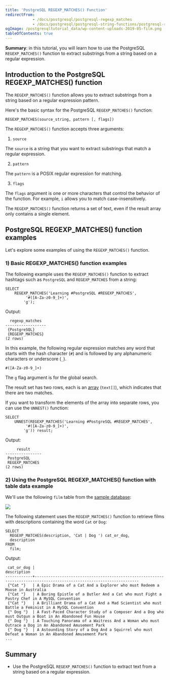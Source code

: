 ```yaml
---
title: 'PostgreSQL REGEXP_MATCHES() Function'
redirectFrom:
            - /docs/postgresql/postgresql-regexp_matches 
            - /docs/postgresql/postgresql-string-functions/postgresql-regexp_matches
ogImage: /postgresqltutorial_data/wp-content-uploads-2019-05-film.png
tableOfContents: true
---
```



**Summary**: in this tutorial, you will learn how to use the PostgreSQL `REGEXP_MATCHES()` function to extract substrings from a string based on a regular expression.

## Introduction to the PostgreSQL REGEXP_MATCHES() function

The `REGEXP_MATCHES()` function allows you to extract substrings from a string based on a regular expression pattern.

Here's the basic syntax for the PostgreSQL `REGEXP_MATCHES()` function:

```
REGEXP_MATCHES(source_string, pattern [, flags])
```

The `REGEXP_MATCHES()` function accepts three arguments:

1. `source`

The `source` is a string that you want to extract substrings that match a regular expression.

2. `pattern`

The `pattern` is a POSIX regular expression for matching.

3. `flags`

The `flags` argument is one or more characters that control the behavior of the function. For example, `i` allows you to match case-insensitively.

The `REGEXP_MATCHES()` function returns a set of text, even if the result array only contains a single element.

## PostgreSQL REGEXP_MATCHES() function examples

Let's explore some examples of using the `REGEXP_MATCHES()` function.

### 1) Basic REGEXP_MATCHES() function examples

The following example uses the `REGEXP_MATCHES()` function to extract hashtags such as `PostgreSQL` and `REGEXP_MATCHES` from a string:

```
SELECT
    REGEXP_MATCHES('Learning #PostgreSQL #REGEXP_MATCHES',
         '#([A-Za-z0-9_]+)',
        'g');
```

Output:

```
  regexp_matches
------------------
 {PostgreSQL}
 {REGEXP_MATCHES}
(2 rows)
```

In this example, the following regular expression matches any word that starts with the hash character (`#`) and is followed by any alphanumeric characters or underscore (`_`).

```
#([A-Za-z0-9_]+)
```

The `g` flag argument is for the global search.

The result set has two rows, each is an [array](/docs/postgresql/postgresql-array) (`text[]`), which indicates that there are two matches.

If you want to transform the elements of the array into separate rows, you can use the `UNNEST()` function:

```
SELECT
    UNNEST(REGEXP_MATCHES('Learning #PostgreSQL #REGEXP_MATCHES',
         '#([A-Za-z0-9_]+)',
        'g')) result;
```

Output:

```
     result
----------------
 PostgreSQL
 REGEXP_MATCHES
(2 rows)
```

### 2) Using the PostgreSQL REGEXP_MATCHES() function with table data example

We'll use the following `film` table from the [sample database](https://www.postgresqltutorial.com/postgresql-getting-started/postgresql-sample-database/):

![](/postgresqltutorial_data/wp-content-uploads-2019-05-film.png)

The following statement uses the `REGEXP_MATCHES()` function to retrieve films with descriptions containing the word `Cat` or `Dog`:

```
SELECT
  REGEXP_MATCHES(description, 'Cat | Dog ') cat_or_dog,
  description
FROM
  film;
```

Output:

```
 cat_or_dog |                                                    description
------------+--------------------------------------------------------------------------------------------------------------------
 {"Cat "}   | A Epic Drama of a Cat And a Explorer who must Redeem a Moose in Australia
 {"Cat "}   | A Boring Epistle of a Butler And a Cat who must Fight a Pastry Chef in A MySQL Convention
 {"Cat "}   | A Brilliant Drama of a Cat And a Mad Scientist who must Battle a Feminist in A MySQL Convention
 {" Dog "}  | A Fast-Paced Character Study of a Composer And a Dog who must Outgun a Boat in An Abandoned Fun House
 {" Dog "}  | A Touching Panorama of a Waitress And a Woman who must Outrace a Dog in An Abandoned Amusement Park
 {" Dog "}  | A Astounding Story of a Dog And a Squirrel who must Defeat a Woman in An Abandoned Amusement Park
...
```

## Summary

- Use the PostgreSQL `REGEXP_MATCHES()` function to extract text from a string based on a regular expression.
